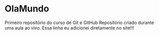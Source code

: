 # OlaMundo
 Primeiro repositório do curso de Git e GitHub
 Repositório criado durante uma aula ao vivo.
 Essa linha eu adicionei diretamente no site!!!

